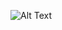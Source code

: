 ![Alt Text]([https://media.giphy.com/media/vFKqnCdLPNOKc/giphy.gif](https://www.google.com/url?sa=i&url=https%3A%2F%2Ftenor.com%2Fview%2Faphex-twin-gif-17229201765140220984&psig=AOvVaw2UZaHCM_mQ8DvCQrIE8AzR&ust=1745147861298000&source=images&cd=vfe&opi=89978449&ved=0CBMQjRxqFwoTCJCrmsT844wDFQAAAAAdAAAAABBa))
